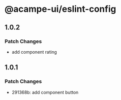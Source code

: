 # @acampe-ui/eslint-config

## 1.0.2

### Patch Changes

- add component rating

## 1.0.1

### Patch Changes

- 291368b: add component button
